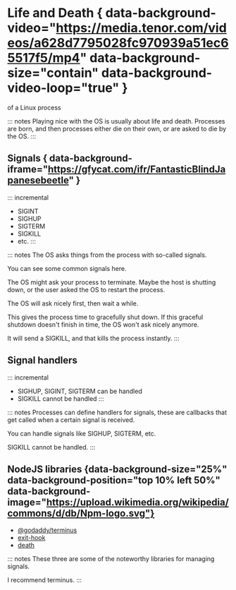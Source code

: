 # Life and Death { data-background-video="https://media.tenor.com/videos/a628d7795028fc970939a51ec65517f5/mp4" data-background-size="contain" data-background-video-loop="true" }

of a Linux process


::: notes
Playing nice with the OS is usually about life and death.
Processes are born, and then processes either die on their own,
or are asked to die by the OS.
:::

## Signals { data-background-iframe="https://gfycat.com/ifr/FantasticBlindJapanesebeetle" }

::: incremental
* SIGINT
* SIGHUP
* SIGTERM
* SIGKILL
* etc.
:::

::: notes
The OS asks things from the process with so-called signals.

You can see some common signals here.

The OS might ask your process to terminate. Maybe the host is shutting down, or the user asked the OS to restart the process.

The OS will ask nicely first, then wait a while.

This gives the process time to gracefully shut down.
If this graceful shutdown doesn't finish in time, the OS
won't ask nicely anymore.

It will send a SIGKILL, and that kills the process instantly.
:::


## Signal handlers

::: incremental
* SIGHUP, SIGINT, SIGTERM can be handled
* SIGKILL cannot be handled
:::

::: notes
Processes can define handlers for signals, these are callbacks that get called when a certain signal is received.

You can handle signals like SIGHUP, SIGTERM, etc.

SIGKILL cannot be handled.
:::

## NodeJS libraries {data-background-size="25%" data-background-position="top 10% left 50%" data-background-image="https://upload.wikimedia.org/wikipedia/commons/d/db/Npm-logo.svg"}

* [@godaddy/terminus](https://www.npmjs.com/package/@godaddy/terminus)
* [exit-hook](https://www.npmjs.com/package/exit-hook)
* [death](https://www.npmjs.com/package/death)

::: notes
These three are some of the noteworthy libraries for managing signals.

I recommend terminus.
:::
